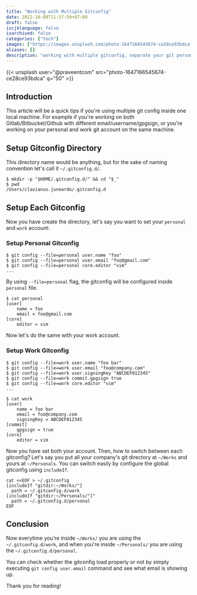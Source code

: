 ```yaml
---
title: "Working with Multiple Gitconfig"
date: 2022-10-08T11:57:59+07:00
draft: false
iscjklanguage: false
isarchived: false
categories: ["tech"]
images: ["https://images.unsplash.com/photo-1647166545674-ce28ce93bdca?w=1920&q=50"]
aliases: []
description: "working with multiple gitconfig, separate your git personas"
---
```


{{< unsplash user="@praveentcom" src="photo-1647166545674-ce28ce93bdca" q="50" >}}

## Introduction

This article will be a quick tips if you're using multiple git config inside one local machine. For example if you're working on both Gitlab/Bitbucket/Github with different email/username/gpgsign, or you're working on your personal and work git account on the same machine.

## Setup Gitconfig Directory

This directory name would be anything, but for the sake of naming convention let's call it `~/.gitconfig.d/`.

```shell
$ mkdir -p "$HOME/.gitconfig.d/" && cd "$_"
$ pwd
/Users/clavianus.juneardo/.gitconfig.d
```

## Setup Each Gitconfig

Now you have create the directory, let's say you want to set your `personal` and `work` account:

### Setup Personal Gitconfig

```shell
$ git config --file=personal user.name "foo"
$ git config --file=personal user.email "foo@gmail.com"
$ git config --file=personal core.editor "vim"
...
```

By using `--file=personal` flag, the gitconfig will be configured inside `personal` file.

```shell
$ cat personal
[user]
	name = foo
	email = foo@gmail.com
[core]
	editor = vim
```

Now let's do the same with your work account.

### Setup Work Gitconfig

```shell
$ git config --file=work user.name "foo bar"
$ git config --file=work user.email "foo@company.com"
$ git config --file=work user.signingKey "ABCDEF012345"
$ git config --file=work commit.gpgsign true
$ git config --file=work core.editor "vim"
...

$ cat work
[user]
	name = foo bar
	email = foo@company.com
	signingKey = ABCDEF012345
[commit]
	gpgsign = true
[core]
	editor = vim
```

Now you have set both your account. Then, how to switch between each gitconfig?
Let's say you put all your company's git directory at `~/Works` and yours at `~/Personals`. You can switch easily by configure the global gitconfig using `includeIf`.

```shell
cat <<EOF > ~/.gitconfig
[includeIf "gitdir:~/Works/"]
  path = ~/.gitconfig.d/work
[includeIf "gitdir:~/Personals/"]"
  path = ~/.gitconfig.d/personal
EOF
```

## Conclusion

Now everytime you're inside `~/Works/` you are using the `~/.gitconfig.d/work`, and when you're inside `~/Personals/` you are using the `~/.gitconfig.d/personal`. 

You can check whether the gitconfig load properly or not by simply executing `git config user.email` command and see what email is showing up.

Thank you for reading!
